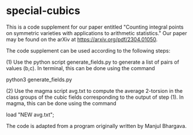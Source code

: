 # special-cubics

This is a code supplement for our paper entitled "Counting integral points on symmetric varieties with applications to arithmetic statistics." Our paper may be found on the arXiv at https://arxiv.org/pdf/2304.01050.

The code supplement can be used according to the following steps:

(1) Use the python script generate_fields.py to generate a list of pairs of values (b,c). In terminal, this can be done using the command

python3 generate_fields.py

(2) Use the magma script avg.txt to compute the average 2-torsion in the class groups of the cubic fields corresponding to the output of step (1). In magma, this can be done using the command

load "NEW avg.txt"; 

The code is adapted from a program originally written by Manjul Bhargava.
